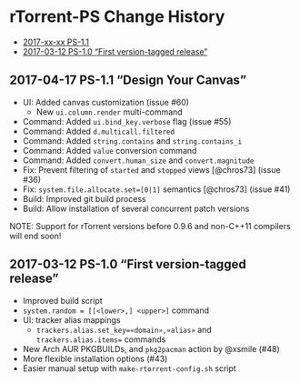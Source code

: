 # rTorrent-PS Change History

 * [2017-xx-xx PS-1.1](#2017-xx-xx-ps-11)
 * [2017-03-12 PS-1.0 “First version-tagged release”](#2017-03-12-ps-10-first-version-tagged-release)


## 2017-04-17 PS-1.1 “Design Your Canvas”

* UI: Added canvas customization (issue #60)
  * New `ui.column.render` multi-command
* Command: Added `ui.bind_key.verbose` flag (issue #55)
* Command: Added `d.multicall.filtered`
* Command: Added `string.contains` and `string.contains_i`
* Command: Added `value` conversion command
* Command: Added `convert.human_size` and `convert.magnitude`
* Fix: Prevent filtering of ``started`` and ``stopped`` views [@chros73] (issue #36)
* Fix: `system.file.allocate.set=[0|1]` semantics [@chros73] (issue #41)
* Build: Improved git build process
* Build: Allow installation of several concurrent patch versions

NOTE: Support for rTorrent versions before 0.9.6 and non-C++11 compilers will end soon!


## 2017-03-12 PS-1.0 “First version-tagged release”

* Improved build script
* `system.random = [[<lower>,] <upper>]` command
* UI: tracker alias mappings
  * `trackers.alias.set_key=«domain»,«alias»` and `trackers.alias.items=` commands
* New Arch AUR PKGBUILDs, and `pkg2pacman` action by @xsmile (#48)
* More flexible installation options  (#43)
* Easier manual setup with `make-rtorrent-config.sh` script
